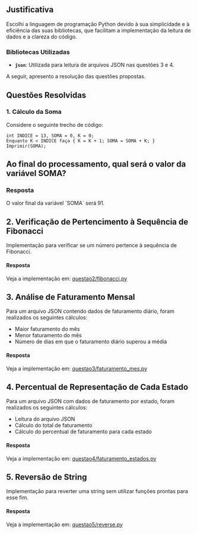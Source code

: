 ## Justificativa

Escolhi a linguagem de programação Python devido à sua simplicidade e à eficiência das suas bibliotecas, que facilitam a implementação da leitura de dados e a clareza do código.

### Bibliotecas Utilizadas

- **`json`**: Utilizada para leitura de arquivos JSON nas questões 3 e 4.

A seguir, apresento a resolução das questões propostas.

## Questões Resolvidas

### 1. Cálculo da Soma

Considere o seguinte trecho de código:

```plaintext
int INDICE = 13, SOMA = 0, K = 0; 
Enquanto K < INDICE faça { K = K + 1; SOMA = SOMA + K; }
Imprimir(SOMA); 
```
## Ao final do processamento, qual será o valor da variável SOMA? 

### Resposta

O valor final da variável \`SOMA\` será 91.

## 2. Verificação de Pertencimento à Sequência de Fibonacci

Implementação para verificar se um número pertence à sequência de Fibonacci.

#### Resposta

Veja a implementação em: [questao2/fibonacci.py](questao2/fibonacci.py)

## 3. Análise de Faturamento Mensal

Para um arquivo JSON contendo dados de faturamento diário, foram realizados os seguintes cálculos:

- Maior faturamento do mês
- Menor faturamento do mês
- Número de dias em que o faturamento diário superou a média

#### Resposta

Veja a implementação em: [questao3/faturamento_mes.py](questao3/faturamento_mes.py)

## 4. Percentual de Representação de Cada Estado

Para um arquivo JSON com dados de faturamento por estado, foram realizados os seguintes cálculos:

- Leitura do arquivo JSON
- Cálculo do total de faturamento
- Cálculo do percentual de faturamento para cada estado

#### Resposta

Veja a implementação em: [questao4/faturamento_estados.py](questao4/faturamento_estados.py)

## 5. Reversão de String

Implementação para reverter uma string sem utilizar funções prontas para esse fim.

#### Resposta

Veja a implementação em: [questao5/reverse.py](questao5/reverse.py)